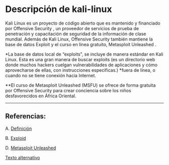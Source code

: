 # Descripción de kali-linux
 Kali Linux es un proyecto de código abierto que es mantenido y financiado por Offensive Security , un proveedor de servicios 
 de prueba de penetración y capacitación de seguridad de la información de clase mundial. Además de Kali Linux, Offensive Security 
 también mantiene la base de datos Exploit y el curso en línea gratuito, Metasploit Unleashed . 
 
 *La base de datos local de “exploits”, se incluye de manera estándar en Kali Linux. Esta es una gran manera de buscar exploits 
 (es un directorio web donde muchos hackers cuelgan vulnerabilidades de aplicaciones y cómo aprovecharse de ellas, con instrucciones especificas.)
 *fuera de línea, o cuando no se tiene conexión hacia Internet.
 
 **El curso de Metasploit Unleashed (MSFU) se ofrece de forma gratuita por Offensive Security para crear conciencia sobre los niños desfavorecidos en África Oriental.
 
 
----------------------------------------

## Referencias:
A. [Definición](https://www.kali.org/about-us/)

B. [Exploid](https://www.exploit-db.com/)

D. [Metasploit Unleashed](https://www.offensive-security.com/metasploit-unleashed/)


[Texto alternativo](https://www.linuxenespañol.com/wp-content/uploads/2019/02/C%C3%B3mo-instalar-Kali-Linux-en-VirtualBox.jpeg)
